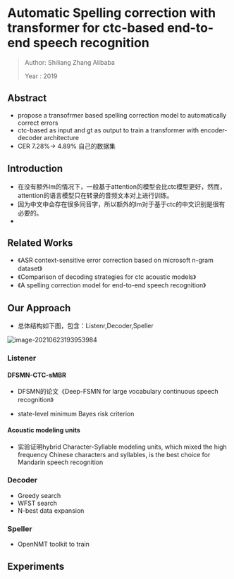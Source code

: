 # Automatic Spelling correction with transformer for ctc-based end-to-end speech recognition

> Author: Shiliang Zhang   Alibaba
>
> Year : 2019

## Abstract

* propose a transofrmer based spelling correction model to automatically correct errors
* ctc-based as input and gt as output to train a transformer with encoder-decoder architecture 
* CER 7.28%-> 4.89% 自己的数据集

## Introduction

* 在没有额外lm的情况下，一般基于attention的模型会比ctc模型更好，然而，attention的语言模型只在转录的音频文本对上进行训练。
* 因为中文中会存在很多同音字，所以额外的lm对于基于ctc的中文识别是很有必要的。
* 

## Related Works

* 《ASR context-sensitive error correction based on microsoft n-gram dataset》
* 《Comparison of decoding strategies for ctc acoustic models》
* 《A spelling correction model for end-to-end speech recognition》

## Our Approach



* 总体结构如下图，包含：Listenr,Decoder,Speller

![image-20210623193953984](C:\Users\wanglichun\Desktop\TyporaPapers\images\image-20210623193953984.png)



### Listener

#### DFSMN-CTC-sMBR

* DFSMN的论文《Deep-FSMN for large vocabulary continuous speech recognition》

* state-level minimum Bayes risk criterion

#### Acoustic modeling units

* 实验证明hybrid Character-Syllable modeling units, which mixed the high frequency Chinese characters and syllables, is the best choice for Mandarin speech recognition

### Decoder

* Greedy search
* WFST search
* N-best data expansion

###  Speller

* OpenNMT toolkit to train

## Experiments

